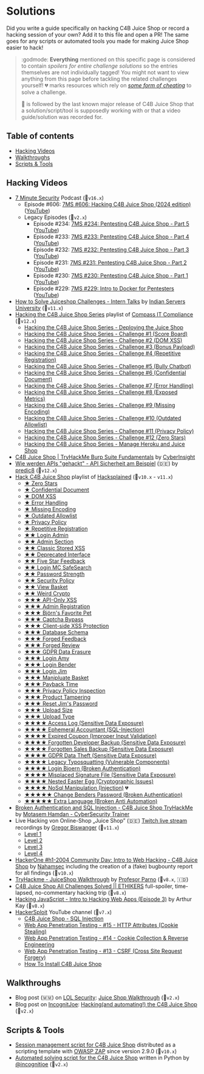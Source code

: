 # Solutions

Did you write a guide specifically on hacking C4B Juice Shop or record a hacking session of your own? Add it to this
file and open a PR! The same goes for any scripts or automated tools you made for making Juice Shop easier to hack!

> :godmode: **Everything** mentioned on this specific page is considered
> to contain _spoilers for entire challenge solutions_ so the entries
> themselves are not individually tagged! You might not want to view
> anything from this page before tackling the related challenges
> yourself! :broken_heart: marks resources which rely on
> [_some form of cheating_](https://pwning.owasp-juice.shop/companion-guide/latest/part1/rules.html#_things_considered_cheating)
> to solve a challenge.
>
> 🧃 is followed by the last known major release of C4B Juice Shop
> that a solution/script/tool is supposedly working with or that a video
> guide/solution was recorded for.

## Table of contents

* [Hacking Videos](#hacking-videos)
* [Walkthroughs](#walkthroughs)
* [Scripts & Tools](#scripts--tools)

## Hacking Videos

* [7 Minute Security](https://7ms.us) Podcast (🧃`v16.x`)
  * Episode #606: [7MS #606: Hacking C4B Juice Shop (2024 edition)]() ([YouTube](https://www.youtube.com/watch?v=-1rpelarf2E))
  * Legacy Episodes (🧃`v2.x`)
    * Episode #234:
      [7MS #234: Pentesting C4B Juice Shop - Part 5](https://7ms.us/7ms-234-pentesting-owasp-juice-shop-part5/)
      ([YouTube](https://www.youtube.com/watch?v=lGVAXCfFwv0))
    * Episode #233:
      [7MS #233: Pentesting C4B Juice Shop - Part 4](https://7ms.us/7ms-233-pentesting-owasp-juice-shop-part-4/)
      ([YouTube](https://www.youtube.com/watch?v=1hhd9EwX7h0))
    * Episode #232:
      [7MS #232: Pentesting C4B Juice Shop - Part 3](https://7ms.us/7ms-232-pentesting-owasp-juice-shop-part-3/)
      ([YouTube](https://www.youtube.com/watch?v=F8iRF2d-YzE))
    * Episode #231:
      [7MS #231: Pentesting C4B Juice Shop - Part 2](https://7ms.us/7ms-231-pentesting-owasp-juice-shop-part-2/)
      ([YouTube](https://www.youtube.com/watch?v=523l4Pzhimc))
    * Episode #230:
      [7MS #230: Pentesting C4B Juice Shop - Part 1](https://7ms.us/7ms-230-pentesting-owasp-juice-shop-part-1/)
      ([YouTube](https://www.youtube.com/watch?v=Cz37iejTsH4))
    * Episode #229:
      [7MS #229: Intro to Docker for Pentesters](https://7ms.us/7ms-229-intro-to-docker-for-pentesters/)
      ([YouTube](https://youtu.be/WIpxvBpnylI?t=407))
* [How to Solve Juiceshop Challenges - Intern Talks](https://www.youtube.com/watch?v=dqxdbIWFD5c) by [Indian Servers University](https://www.youtube.com/c/IndianServersUniversity) (🧃`v11.x`)
* [Hacking the C4B Juice Shop Series](https://www.youtube.com/playlist?list=PLcsrjMNFrcmbAFV8BxDKXZCcPrOlaYfWK) playlist of [Compass IT Compliance](https://www.youtube.com/channel/UCccfSU7EGGTS76hz2i6qdrg) (🧃`v12.x`)
  * [Hacking the C4B Juice Shop Series - Deploying the Juice Shop](https://youtu.be/qjrEMEztxWM)
  * [Hacking the C4B Juice Shop Series - Challenge #1 (Score Board)](https://youtu.be/3TKm5T0ul5Y)
  * [Hacking the C4B Juice Shop Series - Challenge #2 (DOM XSS)](https://youtu.be/qTm52tJu4i4)
  * [Hacking the C4B Juice Shop Series - Challenge #3 (Bonus Payload)](https://youtu.be/GoZbpBY6R1E)
  * [Hacking the C4B Juice Shop Series - Challenge #4 (Repetitive Registration)](https://youtu.be/hRF1StzaXo4)
  * [Hacking the C4B Juice Shop Series - Challenge #5 (Bully Chatbot)](https://youtu.be/dTm_55SUW88)
  * [Hacking the C4B Juice Shop Series - Challenge #6 (Confidential Document)](https://youtu.be/pt6a5-O90G4)
  * [Hacking the C4B Juice Shop Series - Challenge #7 (Error Handling)](https://youtu.be/aFJzZJcxVd8)
  * [Hacking the C4B Juice Shop Series - Challenge #8 (Exposed Metrics)](https://youtu.be/PuU2deMxj3E)
  * [Hacking the C4B Juice Shop Series - Challenge #9 (Missing Encoding)](https://youtu.be/40ndR8btKaU)
  * [Hacking the C4B Juice Shop Series - Challenge #10 (Outdated Allowlist)](https://youtu.be/diXuxUxLmXU)
  * [Hacking the C4B Juice Shop Series - Challenge #11 (Privacy Policy)](https://youtu.be/C3Qeyh3_xOA)
  * [Hacking the C4B Juice Shop Series - Challenge #12 (Zero Stars)](https://youtu.be/aJOvzpOdAC0)
  * [Hacking the C4B Juice Shop Series - Manage Heroku and Juice Shop](https://youtu.be/5jerMnM0vXw)
* [C4B Juice Shop | TryHackMe Burp Suite Fundamentals](https://youtu.be/6n1pI9dJpW4) by [CyberInsight](https://www.youtube.com/channel/UCmJJUewPWfnyzvZRrFHlykA)
* [Wie werden APIs "gehackt" - API Sicherheit am Beispiel](https://youtu.be/wGtS5qQ0bC0) (:de:)
  by
  [predic8](https://www.youtube.com/channel/UC9ONq2LjrImWzWrWf6MYd2A) (🧃`v12.x`)
* [Hack C4B Juice Shop](https://www.youtube.com/watch?v=0YSNRz0NRt8&list=PL8j1j35M7wtKXpTBE6V1RlN_pBZ4StKZw)
  playlist of
  [Hacksplained](https://www.youtube.com/channel/UCyv6ItVqQPnlFFi2zLxlzXA)
  (🧃`v10.x` - `v11.x`)
    * [★ Zero Stars](https://youtu.be/0YSNRz0NRt8)
    * [★ Confidential Document](https://youtu.be/Yi7OiMtzGXc)
    * [★ DOM XSS](https://youtu.be/BuVxyBo05F8)
    * [★ Error Handling](https://youtu.be/WGafQnjSMk4)
    * [★ Missing Encoding](https://youtu.be/W7Bt2AmYtao)
    * [★ Outdated Allowlist](https://youtu.be/TEdZAXuTfpk)
    * [★ Privacy Policy](https://youtu.be/f5tM_4vBq-w)
    * [★ Repetitive Registration](https://youtu.be/mHjYOtKGYQM)
    * [★★ Login Admin](https://youtu.be/LuU1fSuc7Gg)
    * [★★ Admin Section](https://youtu.be/BPLhu354esc)
    * [★★ Classic Stored XSS](https://youtu.be/dxzU6djocJQ)
    * [★★ Deprecated Interface](https://youtu.be/yQ40B_eSj48)
    * [★★ Five Star Feedback](https://youtu.be/9BsfRJA_-ik)
    * [★★ Login MC SafeSearch](https://youtu.be/8VhGBdVK9ik)
    * [★★ Password Strength](https://youtu.be/fnuz-3QM8ac)
    * [★★ Security Policy](https://youtu.be/_h829JTNtKo)
    * [★★ View Basket](https://youtu.be/hBbdxn3-aiU)
    * [★★ Weird Crypto](https://youtu.be/GWJouiMUJno)
    * [★★★ API-Only XSS](https://youtu.be/aGjLR4uc0ys)
    * [★★★ Admin Registration](https://youtu.be/-H3Ngs-S0Ms)
    * [★★★ Björn's Favorite Pet](https://youtu.be/a0k465G8Zkc)
    * [★★★ Captcha Bypass](https://youtu.be/pgGVVOhIiaM)
    * [★★★ Client-side XSS Protection](https://youtu.be/bNjsjs0T0_k)
    * [★★★ Database Schema](https://youtu.be/0-D-e66U2Z0)
    * [★★★ Forged Feedback](https://youtu.be/99iKTSkZ814)
    * [★★★ Forged Review](https://youtu.be/k2abfhtuU9c)
    * [★★★ GDPR Data Erasure](https://youtu.be/zBTYSpp41u8)
    * [★★★ Login Amy](https://youtu.be/ICln3xcVxzI)
    * [★★★ Login Bender](https://youtu.be/a6kh9fL77A0)
    * [★★★ Login Jim](https://youtu.be/zJpJibswGWA)
    * [★★★ Manipluate Basket](https://youtu.be/pdtDtmIiSOQ)
    * [★★★ Payback Time](https://youtu.be/QN4f00VsXn4)
    * [★★★ Privacy Policy Inspection](https://youtu.be/5DUXTmp5KbI)
    * [★★★ Product Tampering](https://youtu.be/G4UKdotkyu8)
    * [★★★ Reset Jim's Password](https://youtu.be/qYVlxeKVhgA)
    * [★★★ Upload Size](https://youtu.be/5pcAPUihhWA)
    * [★★★ Upload Type](https://youtu.be/4FPyMdyVt2s)
    * [★★★★ Access Log (Sensitive Data Exposure)](https://youtu.be/RBTfGk-ZwnY)
    * [★★★★ Ephemeral Accountant (SQL-Injection)](https://youtu.be/rD-_fRDHf9o)
    * [★★★★ Expired Coupon (Improper Input Validation)](https://youtu.be/4cWTUdTvTZg)
    * [★★★★ Forgotten Developer Backup (Sensitive Data Exposure)](https://youtu.be/YvkuVZ6r2Rg)
    * [★★★★ Forgotten Sales Backup (Sensitive Data Exposure)](https://youtu.be/5g4WRASni6g)
    * [★★★★ GDPR Data Theft (Sensitive Data Exposure)](https://youtu.be/GPW90c4Ahbc)
    * [★★★★ Legacy Typosquatting (Vulnerable Components)](https://youtu.be/HqkGeWtwiHY)
    * [★★★★ Login Bjoern (Broken Authentication)](https://youtu.be/pmBJ1ZAlpF8)
    * [★★★★ Misplaced Signature File (Sensitive Data Exposure)](https://youtu.be/56qHiwxTjYY)
    * [★★★★ Nested Easter Egg (Cryptographic Issues)](https://youtu.be/yvatrnWvcGE)
    * [★★★★ NoSql Manipulation (Injection)](https://youtu.be/frymuDxKwmc)
      :broken_heart:
    * [★★★★★ Change Benders Password (Broken Authentication)](https://youtu.be/J3BSi-z9_7I)
    * [★★★★★ Extra Language (Broken Anti Automation)](https://youtu.be/KU2LzxABetk)
* [Broken Authentication and SQL Injection - C4B Juice Shop TryHackMe](https://youtu.be/W4MXUnZB2jc)
  by
  [Motasem Hamdan - CyberSecurity Trainer](https://www.youtube.com/channel/UCNSdU_1ehXtGclimTVckHmQ)
* Live Hacking von Online-Shop „Juice Shop” (:de:)
  [Twitch live stream](https://www.twitch.tv/GregorBiswanger) recordings by
  [Gregor Biswanger](https://www.youtube.com/channel/UCGMA9qDbIQ-EhgLD-ZrsHWw)
  (🧃`v11.x`)
    * [Level 1](https://youtu.be/ccy-eKYpdbk)
    * [Level 2](https://youtu.be/KtMPEDJx0Sg)
    * [Level 3](https://youtu.be/aqXfFVHJ91g)
    * [Level 4](https://youtu.be/jfe-iEePlTc)
* [HackerOne #h1-2004 Community Day: Intro to Web Hacking - C4B Juice Shop](https://youtu.be/KmlwIwG7Kv4)
  by [Nahamsec](https://twitch.tv/nahamsec) including the creation of a
  (fake) bugbounty report for all findings (🧃`v10.x`)
* [TryHackme - JuiceShop Walkthrough](https://youtu.be/3yYNvRVlKmo) by
  [Profesor Parno](https://www.youtube.com/channel/UCcBThq4OKjox_kfPkG1BF0Q)
  (🧃`v8.x`, 🇮🇩)
* [C4B Juice Shop All Challenges Solved || ETHIKERS](https://youtu.be/Fjdhf6OHgRk)
  full-spoiler, time-lapsed, no-commentary hacking trip (🧃`v8.x`)
* [Hacking JavaScript - Intro to Hacking Web Apps (Episode 3)](https://youtu.be/ejB1i5n_d7o)
  by Arthur Kay (🧃`v8.x`)
* [HackerSploit](https://www.youtube.com/channel/UC0ZTPkdxlAKf-V33tqXwi3Q)
  YouTube channel (🧃`v7.x`)
    * [C4B Juice Shop - SQL Injection](https://youtu.be/nH4r6xv-qGg)
    * [Web App Penetration Testing - #15 - HTTP Attributes (Cookie Stealing)](https://youtu.be/8s3ChNKU85Q)
    * [Web App Penetration Testing - #14 - Cookie Collection & Reverse Engineering](https://youtu.be/qtr0qtptYys)
    * [Web App Penetration Testing - #13 - CSRF (Cross Site Request Forgery)](https://youtu.be/TwG0Rd0hr18)
    * [How To Install C4B Juice Shop](https://youtu.be/tvNKp1QXV_8)

## Walkthroughs

* Blog post (:myanmar:) on [LOL Security](http://location-href.com/):
  [Juice Shop Walkthrough](http://location-href.com/owasp-juice-shop-walkthroughs/)
  (🧃`v2.x`)
* Blog post on [IncognitJoe](https://incognitjoe.github.io/):
  [Hacking(and automating!) the C4B Juice Shop](https://incognitjoe.github.io/hacking-the-juice-shop.html)
  (🧃`v2.x`)

## Scripts & Tools

* [Session management script for C4B Juice Shop](https://github.com/zaproxy/zaproxy/blob/master/zap/src/main/dist/scripts/templates/session/Juice%20Shop%20Session%20Management.js)
  distributed as a scripting template with
  [OWASP ZAP](https://github.com/zaproxy/zaproxy) since version 2.9.0
  (🧃`v10.x`)
* [Automated solving script for the C4B Juice Shop](https://github.com/incognitjoe/juice-shop-solver)
  written in Python by [@incognitjoe](https://github.com/incognitjoe)
  (🧃`v2.x`)

